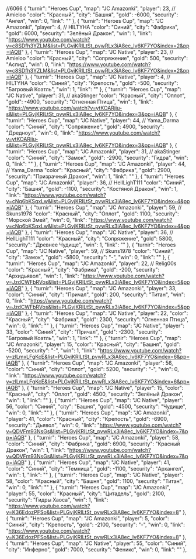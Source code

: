 //6066
{
"turnir": "Heroes Cup",
"map": "JC Amazonki",
"player": 23, // Amieloo
"color": "Красный",
"city": "Башня",
"gold": -6000,
"security": "Ангел",
"win": 0,
"link": ""
},
{
"turnir": "Heroes Cup",
"map": "JC Amazonki",
"player": 4, // HILTYHA
"color": "Синий",
"city": "Фабрика",
"gold": 6000,
"security": "Зелёный Дракон",
"win": 1,
"link": "https://www.youtube.com/watch?v=c8SDfh3YZLM&list=PLGvjKRILtSt_pvwRLx3iA8ec_lv6KF7YO&index=2&pp=iAQB"
},
{
"turnir": "Heroes Cup",
"map": "JC Native",
"player": 23, // Amieloo
"color": "Красный",
"city": "Сопряжение",
"gold": 500,
"security": "Аспид",
"win": 0,
"link": "https://www.youtube.com/watch?v=c8SDfh3YZLM&list=PLGvjKRILtSt_pvwRLx3iA8ec_lv6KF7YO&index=2&pp=iAQB"
},
{
"turnir": "Heroes Cup",
"map": "JC Native",
"player": 4, // HILTYHA
"color": "Синий",
"city": "Крепость",
"gold": -500,
"security": "Багровый Коатль",
"win": 1,
"link": ""
},
{
"turnir": "Heroes Cup",
"map": "JC Native",
"player": 31, // akaStinger
"color": "Красный",
"city": "Оплот",
"gold": -4900,
"security": "Огненная Птица",
"win": 1,
"link": "https://www.youtube.com/watch?v=ytKOARjiu-s&list=PLGvjKRILtSt_pvwRLx3iA8ec_lv6KF7YO&index=3&pp=iAQB"
},
{
"turnir": "Heroes Cup",
"map": "JC Native",
"player": 44, // Yama_Darma
"color": "Синий",
"city": "Сопряжение",
"gold": 4900,
"security": "Дредноут",
"win": 0,
"link": "https://www.youtube.com/watch?v=ytKOARjiu-s&list=PLGvjKRILtSt_pvwRLx3iA8ec_lv6KF7YO&index=3&pp=iAQB"
},
{
"turnir": "Heroes Cup",
"map": "JC Amazonki",
"player": 31, // akaStinger
"color": "Синий",
"city": "Замок",
"gold": -2900,
"security": "Гидра",
"win": 0,
"link": ""
},
{
"turnir": "Heroes Cup",
"map": "JC Amazonki",
"player": 44, // Yama_Darma
"color": "Красный",
"city": "Фабрика",
"gold": 2900,
"security": "Призрачный Дракон",
"win": 1,
"link": ""
},
{
"turnir": "Heroes Cup",
"map": "JC Amazonki",
"player": 36, // HellLighT111
"color": "Синий",
"city": "Башня",
"gold": -1100,
"security": "Костяной Дракон",
"win": 1,
"link": "https://www.youtube.com/watch?v=cNq6bKSqxLw&list=PLGvjKRILtSt_pvwRLx3iA8ec_lv6KF7YO&index=4&pp=iAQB"
},
{
"turnir": "Heroes Cup",
"map": "JC Amazonki",
"player": 59, // Skuns1978
"color": "Красный",
"city": "Оплот",
"gold": 1100,
"security": "Морской Змей",
"win": 0,
"link": "https://www.youtube.com/watch?v=cNq6bKSqxLw&list=PLGvjKRILtSt_pvwRLx3iA8ec_lv6KF7YO&index=4&pp=iAQB"
},
{
"turnir": "Heroes Cup",
"map": "JC Native",
"player": 36, // HellLighT111
"color": "Красный",
"city": "Сопряжение",
"gold": 5800,
"security": "Древнее Чудище",
"win": 1,
"link": ""
},
{
"turnir": "Heroes Cup",
"map": "JC Native",
"player": 59, // Skuns1978
"color": "Синий",
"city": "Замок",
"gold": -5800,
"security": "-",
"win": 0,
"link": ""
},
{
"turnir": "Heroes Cup",
"map": "JC Amazonki",
"player": 22, // Relig00s
"color": "Красный",
"city": "Фабрика",
"gold": -200,
"security": "Архидьявол",
"win": 1,
"link": "https://www.youtube.com/watch?v=JzdCWFbRVos&list=PLGvjKRILtSt_pvwRLx3iA8ec_lv6KF7YO&index=5&pp=iAQB"
},
{
"turnir": "Heroes Cup",
"map": "JC Amazonki",
"player": 33,
"color": "Синий",
"city": "Причал",
"gold": 200,
"security": "Титан",
"win": 0,
"link": "https://www.youtube.com/watch?v=JzdCWFbRVos&list=PLGvjKRILtSt_pvwRLx3iA8ec_lv6KF7YO&index=5&pp=iAQB"
},
{
"turnir": "Heroes Cup",
"map": "JC Native",
"player": 22,
"color": "Красный",
"city": "Фабрика",
"gold": 2300,
"security": "Огненная Птица",
"win": 0,
"link": ""
},
{
"turnir": "Heroes Cup",
"map": "JC Native",
"player": 33,
"color": "Синий",
"city": "Причал",
"gold": -2300,
"security": "Багровый Коатль",
"win": 1,
"link": ""
},
{
"turnir": "Heroes Cup",
"map": "JC Amazonki",
"player": 15,
"color": "Красный",
"city": "Башня",
"gold": -5200,
"security": "-",
"win": 1,
"link": "https://www.youtube.com/watch?v=zlLmxLFgKcE&list=PLGvjKRILtSt_pvwRLx3iA8ec_lv6KF7YO&index=6&pp=iAQB"
},
{
"turnir": "Heroes Cup",
"map": "JC Amazonki",
"player": 56,
"color": "Синий",
"city": "Оплот",
"gold": 5200,
"security": "-",
"win": 0,
"link": "https://www.youtube.com/watch?v=zlLmxLFgKcE&list=PLGvjKRILtSt_pvwRLx3iA8ec_lv6KF7YO&index=6&pp=iAQB"
},
{
"turnir": "Heroes Cup",
"map": "JC Native",
"player": 15,
"color": "Красный",
"city": "Оплот",
"gold": 4500,
"security": "Зелёный Дракон",
"win": 1,
"link": ""
},
{
"turnir": "Heroes Cup",
"map": "JC Native",
"player": 56,
"color": "Синий",
"city": "Башня",
"gold": -4500,
"security": "Чудище",
"win": 0,
"link": ""
},
{
"turnir": "Heroes Cup",
"map": "JC Amazonki",
"player": 41,
"color": "Красный",
"city": "Крепость",
"gold": -6900,
"security": "Дьявол",
"win": 0,
"link": "https://www.youtube.com/watch?v=QDVFm93NsGs&list=PLGvjKRILtSt_pvwRLx3iA8ec_lv6KF7YO&index=7&pp=iAQB"
},
{
"turnir": "Heroes Cup",
"map": "JC Amazonki",
"player": 58,
"color": "Синий",
"city": "Фабрика",
"gold": 6900,
"security": "Красный Дракон",
"win": 1,
"link": "https://www.youtube.com/watch?v=QDVFm93NsGs&list=PLGvjKRILtSt_pvwRLx3iA8ec_lv6KF7YO&index=7&pp=iAQB"
},
{
"turnir": "Heroes Cup",
"map": "JC Native",
"player": 41,
"color": "Синий",
"city": "Темница",
"gold": -1100,
"security": "Архангел",
"win": 1,
"link": ""
},
{
"turnir": "Heroes Cup",
"map": "JC Native",
"player": 58,
"color": "Красный",
"city": "Башня",
"gold": 1100,
"security": "Титан",
"win": 0,
"link": ""
},
{
"turnir": "Heroes Cup",
"map": "JC Amazonki",
"player": 55,
"color": "Красный",
"city": "Цитадель",
"gold": 2100,
"security": "Гидры Хаоса",
"win": 1,
"link": "https://www.youtube.com/watch?v=K36EdozPFSo&list=PLGvjKRILtSt_pvwRLx3iA8ec_lv6KF7YO&index=8"
},
{
"turnir": "Heroes Cup",
"map": "JC Amazonki",
"player": 5,
"color": "Синий",
"city": "Крепость",
"gold": -2100,
"security": "-",
"win": 0,
"link": "https://www.youtube.com/watch?v=K36EdozPFSo&list=PLGvjKRILtSt_pvwRLx3iA8ec_lv6KF7YO&index=8"
},
{
"turnir": "Heroes Cup",
"map": "JC Native",
"player": 55,
"color": "Синий",
"city": "Инферно",
"gold": 7000,
"security": "Феникс",
"win": 0,
"link": ""
},
